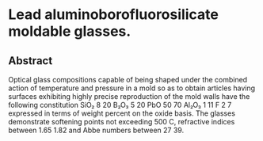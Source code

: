 # Lead aluminoborofluorosilicate moldable glasses.

## Abstract
Optical glass compositions capable of being shaped under the combined action of temperature and pressure in a mold so as to obtain articles having surfaces exhibiting highly precise reproduction of the mold walls have the following constitution SiO₂ 8 20 B₂O₃ 5 20 PbO 50 70 Al₂O₃ 1 11 F 2 7 expressed in terms of weight percent on the oxide basis. The glasses demonstrate softening points not exceeding 500 C, refractive indices between 1.65 1.82 and Abbe numbers between 27 39.